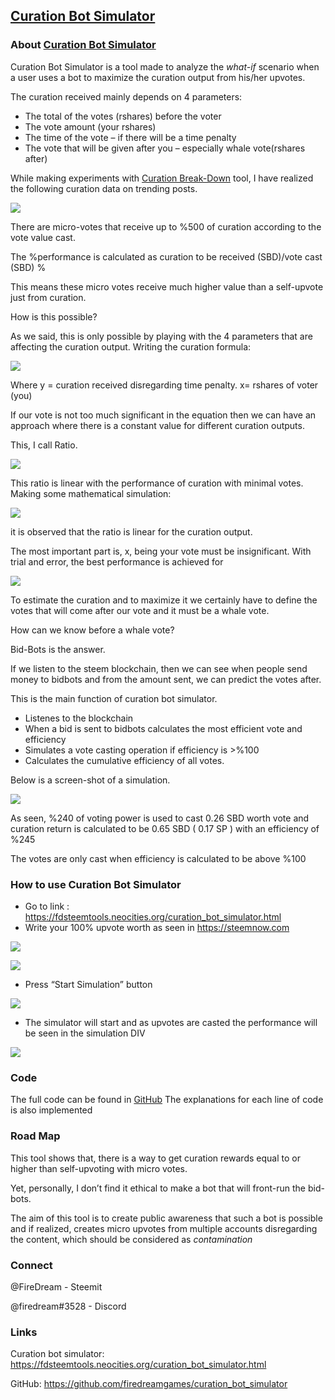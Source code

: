 ## [Curation Bot Simulator](https://fdsteemtools.neocities.org/curation_bot_simulator.html)

### About [Curation Bot Simulator](https://fdsteemtools.neocities.org/curation_bot_simulator.html)
Curation Bot Simulator is a tool made to analyze the *what-if* scenario when a user uses a bot to maximize the curation output from his/her upvotes.

The curation received mainly depends on 4 parameters:
* The total of the votes (rshares) before the voter
* The vote amount (your rshares)
* The time of the vote – if there will be a time penalty
* The vote that will be given after you – especially whale vote(rshares after)

While making experiments with [Curation Break-Down](https://fdsteemtools.neocities.org/curation_break_down.html) tool, I have realized the following curation data on trending posts.

![](https://steemitimages.com/DQmQ9tG5smhMWaLqDCxLtbg3K2MNnuaJVNR3nAgYvft1HMZ/image.png)

There are micro-votes that receive up to %500 of curation according to the vote value cast.

The %performance is calculated as 
curation to be received (SBD)/vote cast (SBD) %

This means these micro votes receive much higher value than a self-upvote just from curation.

How is this possible?

As we said, this is only possible by playing with the 4 parameters that are affecting the curation output.
Writing the curation formula:

![](https://steemitimages.com/DQmewNA2eMiELZcdPhgqV9L5Rsw4HZuYkH7LwMNwEFuTGE4/image.png)

Where 
y = curation received disregarding time penalty.
x= rshares of voter (you)

If our vote is not too much significant in the equation then we can have an approach where there is a constant value for different curation outputs.

This, I call Ratio.

![](https://steemitimages.com/DQmefYSHqMXSF4Y4jcJWkrVJZkq5XLzz6maw2TFHEGrWwSy/image.png)


This ratio is linear with the performance of curation with minimal votes.
Making some mathematical simulation:

![](https://steemitimages.com/DQmRwbazB5fxhXQ8emVCnSgnvqZ7LPQFXUu3nXthnQMVkT2/image.png)

it is observed that the ratio is linear for the curation output.

The most important part is, x, being your vote must be insignificant.
With trial and error, the best performance is achieved for 

![](https://steemitimages.com/DQmXHGDw1WwtN3HT5qfz839ddQtJ3Mk5ZGUFYX4jnAYsqf7/image.png)

To estimate the curation and to maximize it we certainly have to define the votes that will come after our vote and it must be a whale vote.

How can we know before a whale vote?

Bid-Bots is the answer.

If we listen to the steem blockchain, then we can see when people send money to bidbots and from the amount sent, we can predict the votes after.

This is the main function of curation bot simulator.

* Listenes to the blockchain
* When a bid is sent to bidbots calculates the most efficient vote and efficiency
* Simulates a vote casting operation if efficiency is >%100 
* Calculates the cumulative efficiency of all votes.

Below is a screen-shot of a simulation.

![](https://steemitimages.com/DQmerrZUBfUTEeK1tiC1BiMhhEHPzandESiXiEV5zF4ud2n/image.png)

As seen, %240 of voting power is used to cast 0.26 SBD worth vote and curation return is calculated to be 0.65 SBD ( 0.17 SP ) with an efficiency of %245

The votes are only cast when efficiency is calculated to be above %100


### How to use Curation Bot Simulator

* Go to link : https://fdsteemtools.neocities.org/curation_bot_simulator.html
* Write your 100% upvote worth as seen in https://steemnow.com

![](https://steemitimages.com/DQmeRgaFTMnEgBMHT4HLrScbGs5pUNBdPyCkpWyHCrHs1jK/image.png)

![](https://steemitimages.com/DQmfHYJTX2LA1ByqgpZk7Twck13q2Xgsm9g1GRVsgyhZQxH/image.png)

* Press “Start Simulation” button

![](https://steemitimages.com/DQmSUZFxbNySkHHDPrHjy4eEf4vL1QZBzJqHykRWGvU9pSY/image.png)

* The simulator will start and as upvotes are casted the performance will be seen in the simulation DIV

![](https://steemitimages.com/DQmeaBEvTB1cMcSByWueoMZVverG2veMYBynptX1XRJ9Zy9/image.png)

### Code

The full code can be found in [GitHub](https://github.com/firedreamgames/curation_bot_simulator/blob/master/curation_bot_simulator.js)
The explanations for each line of code is also implemented

### Road Map
This tool shows that, there is a way to get curation rewards equal to or higher than self-upvoting with micro votes.

Yet, personally, I don’t find it ethical to make a bot that will front-run the bid-bots.

The aim of this tool is to create public awareness that such a bot is possible and if realized, creates micro upvotes from multiple accounts disregarding the content, which should be considered as *contamination*

### Connect
@FireDream - Steemit

@firedream#3528 - Discord

### Links
Curation bot simulator: https://fdsteemtools.neocities.org/curation_bot_simulator.html
 
GitHub: https://github.com/firedreamgames/curation_bot_simulator

